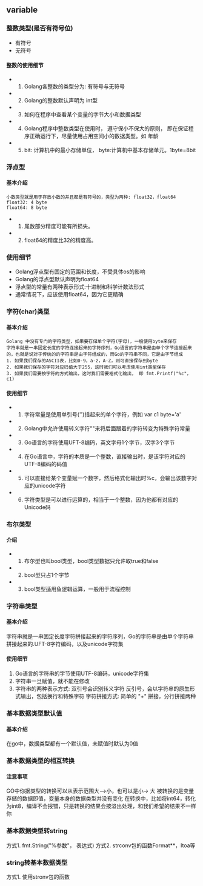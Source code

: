 ## variable
### 整数类型(是否有符号位)
* 有符号
* 无符号
#### 整数的使用细节
- 1. Golang各整数的类型分为: 有符号与无符号
- 2. Golang的整数默认声明为 int型
- 3. 如何在程序中查看某个变量的字节大小和数据类型
- 4. Golang程序中整数类型在使用时， 遵守保小不保大的原则， 即在保证程序正确运行下，尽量使用占用空间小的数据类型。如 年龄
- 5. bit: 计算机中的最小存储单位， byte:计算机中基本存储单元。1byte=8bit

### 浮点型
#### 基本介绍
    小数类型就是用于存放小数的并且都是有符号的，类型为两种: float32，float64
    float32: 4 byte
    float64: 8 byte
- 1. 尾数部分精度可能有所损失。
- 2. float64的精度比32的精度高。

### 使用细节
* Golang浮点型有固定的范围和长度，不受具体os的影响
* Golang的浮点型默认声明为float64
* 浮点型的常量有两种表示形式:十进制和科学计数法形式
* 通常情况下，应该使用float64，因为它更精确

### 字符(char)类型
#### 基本介绍
    Golang 中没有专门的字符类型，如果要存储单个字符(字母)，一般使用byte来保存
    字符串就是一串固定长度的字符连接起来的字符序列，Go语言的字符串是由单个字节连接起来的，也就是说对于传统的的字符串是由字符组成的，而Go的字符串不同，它是由字节组成
    1. 如果我们保存的ASCII表，比如0-9，a-z，A-Z，则可直接保存到byte
    2. 如果我们保存的字符对应码值大于255，这时我们可以考虑使用int类型保存
    3. 如果我们需要按字符的方式输出，这时我们需要格式化输出， 即 fmt.Printf("%c"，c1)
#### 使用细节
* 1. 字符常量是使用单引号('')括起来的单个字符，例如 var c1 byte='a'
* 2. Golang中允许使用转义字符"\"来将后面跟着的字符转变为特殊字符常量
* 3. Go语言的字符使用UFT-8编码，英文字母1个字节，汉字3个字节
* 4. 在Go语言中，字符的本质是一个整数，直接输出时，是该字符对应的UTF-8编码的码值
* 5. 可以直接给某个变量赋一个数字，然后格式化输出时%c，会输出该数字对应的unicode字符
* 6. 字符类型是可以进行运算的，相当于一个整数，因为他都有对应的Unicode码

### 布尔类型
#### 介绍
* 1. 布尔型也叫bool类型，bool类型数据只允许取true和false
* 2. bool型只占1个字节
* 3. bool类型适用鱼逻辑运算，一般用于流程控制

### 字符串类型
#### 基本介绍
字符串就是一串固定长度字符拼接起来的字符序列，Go的字符串是由单个字符串拼接起来的.UFT-8字符编码，以及unicode字符集
#### 使用细节
1. Go语言的字符串的字节使用UTF-8编码，unicode字符集
2. 字符串一旦赋值，就不能在修改
3. 字符串的两种表示方式:
双引号会识别转义字符
反引号，会以字符串的原生形式输出，包括换行和特殊字符
字符拼接方式: 简单的 "+" 拼接，分行拼接两种

### 基本数据类型默认值
#### 基本介绍
在go中，数据类型都有一个默认值，未赋值时默认为0值

### 基本数据类型的相互转换
#### 注意事项
GO中你据类型的转换可以从表示范围大——>小，也可以是小-> 大
被转换的是变量存储的数据即值，变量本身的数据类型并没有变化
在转换中，比如将int64，转化为int8，编译不会报错，只是转换的结果会按溢出处理，和我们希望的结果不一样
你
### 基本数据类型转string
方式1. fmt.String("%参数"， 表达式)
方式2. strconv包的函数Format**，Itoa等
### string转基本数据类型
方式1. 使用stronv包的函数







